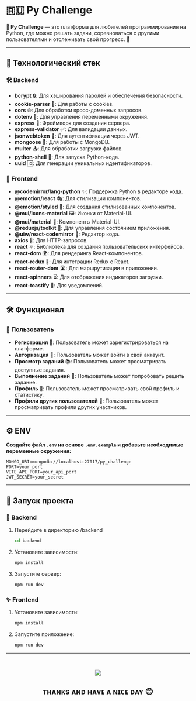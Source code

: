 # 🇷🇺 Py Challenge

**🐍 Py Challenge** — это платформа для любителей программирования на Python, где можно решать задачи, соревноваться с другими пользователями и отслеживать свой прогресс. 🎯

---

## 🔧 Технологический стек

### 🛠 Backend
- **bcrypt** 🔒: Для хэширования паролей и обеспечения безопасности.
- **cookie-parser** 🍪: Для работы с cookies.
- **cors** 🌐: Для обработки кросс-доменных запросов.
- **dotenv** 🔑: Для управления переменными окружения.
- **express** 🚂: Фреймворк для создания сервера.
- **express-validator** ✅: Для валидации данных.
- **jsonwebtoken** 🔐: Для аутентификации через JWT.
- **mongoose** 🦉: Для работы с MongoDB.
- **multer** 📤: Для обработки загрузки файлов.
- **python-shell** 🐍: Для запуска Python-кода.
- **uuid** 🆔: Для генерации уникальных идентификаторов.

### 🎨 Frontend
- **@codemirror/lang-python** ✨: Поддержка Python в редакторе кода.
- **@emotion/react** 🎭: Для стилизации компонентов.
- **@emotion/styled** 🎨: Для создания стилизованных компонентов.
- **@mui/icons-material** 🖼: Иконки от Material-UI.
- **@mui/material** 🧩: Компоненты Material-UI.
- **@reduxjs/toolkit** 🧰: Для управления состоянием приложения.
- **@uiw/react-codemirror** 📝: Редактор кода.
- **axios** 📡: Для HTTP-запросов.
- **react** ⚛️: Библиотека для создания пользовательских интерфейсов.
- **react-dom** 🌍: Для рендеринга React-компонентов.
- **react-redux** 🔄: Для интеграции Redux с React.
- **react-router-dom** 🛣: Для маршрутизации в приложении.
- **react-spinners** ⏳: Для отображения индикаторов загрузки.
- **react-toastify** 🍞: Для уведомлений.

---

## 🛠 Функционал

### 👤 Пользователь
- **Регистрация** 📝: Пользователь может зарегистрироваться на платформе.
- **Авторизация** 🔑: Пользователь может войти в свой аккаунт.
- **Просмотр заданий** 📚: Пользователь может просматривать доступные задания.
- **Выполнение заданий** 🧠: Пользователь может попробовать решить задание.
- **Профиль** 👤: Пользователь может просматривать свой профиль и статистику.
- **Профили других пользователей** 👥: Пользователь может просматривать профили других участников.

---

## ⚙️ ENV
**Создайте файл `.env` на основе `.env.example` и добавьте необходимые переменные окружения:**  
   ```env
   MONGO_URI=mongodb://localhost:27017/py_challenge
   PORT=your_port
   VITE_API_PORT=your_api_port
   JWT_SECRET=your_secret
   ```

---

## 🚀 Запуск проекта

### 👾 Backend
1. Перейдите в директорию /backend
    ```bash
    cd backend
    ```
2. Установите зависимости:  
   ```bash
   npm install
   ```
3. Запустите сервер:  
   ```bash
   npm run dev
   ```

### ✨ Frontend
1. Установите зависимости:  
   ```bash
   npm install
   ```
2. Запустите приложение:  
   ```bash
   npm run dev
   ```

---

<br />

<div>
  <p align='center'>
    <img src='https://media1.tenor.com/m/oKZVauJ1LWEAAAAd/anime-fern.gif' />
  </p>
  <h2 align='center'>ᴛʜᴀɴᴋs ᴀɴᴅ ʜᴀᴠᴇ ᴀ ɴɪᴄᴇ ᴅᴀʏ 😊</h2>
</div>
